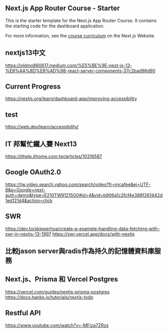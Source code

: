 ## Next.js App Router Course - Starter

This is the starter template for the Next.js App Router Course. It contains the starting code for the dashboard application.

For more information, see the [course curriculum](https://nextjs.org/learn) on the Next.js Website.

## nextjs13中文
https://oldmo860617.medium.com/%E5%BE%9E-next-js-13-%E8%AA%8D%E8%AD%98-react-server-components-37c2bad96d90

## Current Progress
https://nextjs.org/learn/dashboard-app/improving-accessibility

## test
https://web.dev/learn/accessibility/

## IT 邦幫忙鐵人賽 Next13
https://ithelp.ithome.com.tw/articles/10316587



## Google OAuth2.0
https://tw.video.search.yahoo.com/search/video?fr=mcafee&ei=UTF-8&p=Google+next-auth+demo&type=E210TW91215G0#id=4&vid=b906a1c2fcf4e388f261442d1ed121d4&action=click

## SWR
https://dev.to/skipperhoa/create-a-example-handling-data-fetching-with-swr-in-nextjs-13-1997
https://swr.vercel.app/docs/with-nextjs

## 比較jason server與radis作為持久的記憶體資料庫服務

## Next.js、Prisma 和 Vercel Postgres
https://vercel.com/guides/nextjs-prisma-postgres
https://docs.hanko.io/tutorials/nextjs-todo

## Restful API
https://www.youtube.com/watch?v=-MFiza7ZRzs